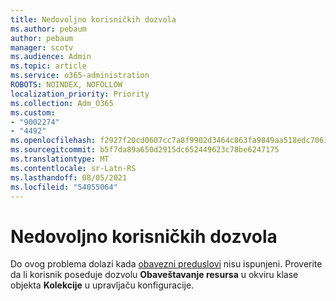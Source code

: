 ```yaml
---
title: Nedovoljno korisničkih dozvola
ms.author: pebaum
author: pebaum
manager: scotv
ms.audience: Admin
ms.topic: article
ms.service: o365-administration
ROBOTS: NOINDEX, NOFOLLOW
localization_priority: Priority
ms.collection: Adm_O365
ms.custom:
- "9002274"
- "4492"
ms.openlocfilehash: f2927f20cd0607cc7a8f9902d3464c863fa9849aa518edc7061bb2dcf81cc534
ms.sourcegitcommit: b5f7da89a650d2915dc652449623c78be6247175
ms.translationtype: MT
ms.contentlocale: sr-Latn-RS
ms.lasthandoff: 08/05/2021
ms.locfileid: "54055064"
---
```

# <a name="insufficient-user-permissions"></a>Nedovoljno korisničkih dozvola

Do ovog problema dolazi kada [obavezni preduslovi](https://docs.microsoft.com/configmgr/tenant-attach/device-sync-actions#prerequisites) nisu ispunjeni. Proverite da li korisnik poseduje dozvolu **Obaveštavanje resursa** u okviru klase objekta **Kolekcije** u upravljaču konfiguracije.
